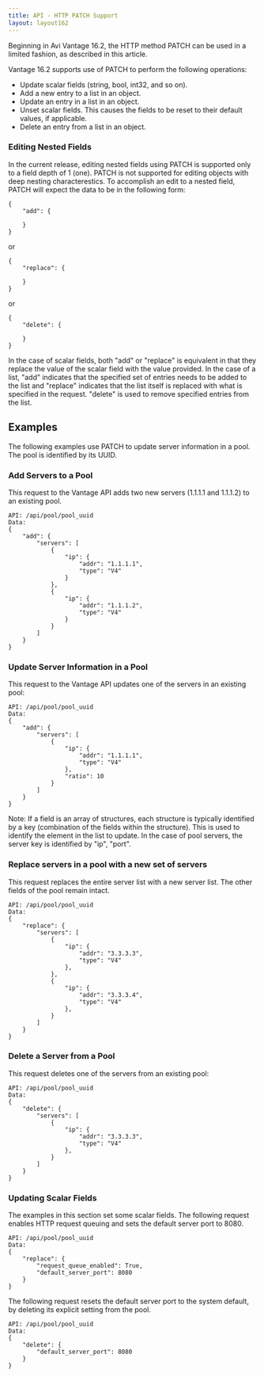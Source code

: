```yaml
---
title: API - HTTP PATCH Support
layout: layout162
---
```

Beginning in Avi Vantage 16.2, the HTTP method PATCH can be used in a limited fashion, as described in this article.

Vantage 16.2 supports use of PATCH to perform the following operations:

* Update scalar fields (string, bool, int32, and so on).
* Add a new entry to a list in an object.
* Update an entry in a list in an object.
* Unset scalar fields. This causes the fields to be reset to their default values, if applicable.
* Delete an entry from a list in an object. 

### Editing Nested Fields

In the current release, editing nested fields using PATCH is supported only to a field depth of 1 (one). PATCH is not supported for editing objects with deep nesting characterestics. To accomplish an edit to a nested field, PATCH will expect the data to be in the following form:

<pre><code class="language-json">{
    "add": {
        
    }
}
</code></pre> 

or

<pre><code class="language-json">{
    "replace": {
        
    }
}
</code></pre> 

or

<pre><code class="language-json">{
    "delete": {
        
    }
}
</code></pre> 

In the case of scalar fields, both "add" or "replace" is equivalent in that they replace the value of the scalar field with the value provided. In the case of a list, "add" indicates that the specified set of entries needs to be added to the list and "replace" indicates that the list itself is replaced with what is specified in the request. "delete" is used to remove specified entries from the list.

## Examples

The following examples use PATCH to update server information in a pool. The pool is identified by its UUID.

### Add Servers to a Pool

This request to the Vantage API adds two new servers (1.1.1.1 and 1.1.1.2) to an existing pool.

<pre><code class="language-json">API: /api/pool/pool_uuid
Data:
{
    "add": {
        "servers": [
            {
                "ip": {
                    "addr": "1.1.1.1",
                    "type": "V4"
                }
            },
            {
                "ip": {
                    "addr": "1.1.1.2",
                    "type": "V4"
                }
            }
        ]
    }
}
</code></pre> 

### Update Server Information in a Pool

This request to the Vantage API updates one of the servers in an existing pool:

<pre><code class="language-json">API: /api/pool/pool_uuid
Data:
{
    "add": {
        "servers": [
            {
                "ip": {
                    "addr": "1.1.1.1",
                    "type": "V4"
                },
                "ratio": 10
            }
        ]
    }
}
</code></pre> 

Note: If a field is an array of structures, each structure is typically identified by a key (combination of the fields within the structure). This is used to identify the element in the list to update. In the case of pool servers, the server key is identified by "ip", "port".

### Replace servers in a pool with a new set of servers

This request replaces the entire server list with a new server list. The other fields of the pool remain intact.

<pre><code class="language-json">API: /api/pool/pool_uuid
Data:
{
    "replace": {
        "servers": [
            {
                "ip": {
                    "addr": "3.3.3.3",
                    "type": "V4"
                },
            },
            {
                "ip": {
                    "addr": "3.3.3.4",
                    "type": "V4"
                },
            }
        ]
    }
}
</code></pre> 

### Delete a Server from a Pool

This request deletes one of the servers from an existing pool:

<pre><code class="language-json">API: /api/pool/pool_uuid
Data:
{
    "delete": {
        "servers": [
            {
                "ip": {
                    "addr": "3.3.3.3",
                    "type": "V4"
                },
            }
        ]
    }
}
</code></pre> 

### Updating Scalar Fields

The examples in this section set some scalar fields.
The following request enables HTTP request queuing and sets the default server port to 8080. 

<pre><code class="language-json">API: /api/pool/pool_uuid
Data:
{
    "replace": {
        "request_queue_enabled": True,
        "default_server_port": 8080
    }
}
</code></pre> 

The following request resets the default server port to the system default, by deleting its explicit setting from the pool. 

<pre><code class="language-json">API: /api/pool/pool_uuid
Data:
{
    "delete": {
        "default_server_port": 8080
    }
}
</code></pre> 